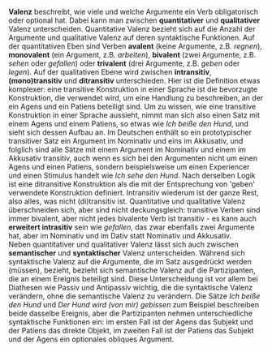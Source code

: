 **Valenz** beschreibt, wie viele und welche Argumente ein Verb obligatorisch oder optional hat. Dabei kann man zwischen **quantitativer** und **qualitativer** Valenz unterscheiden. Quantitative Valenz bezieht sich auf die Anzahl der Argumente und qualitative Valenz auf deren syntaktische Funktionen. Auf der quantitativen Eben sind Verben **avalent** (keine Argumente, z.B. *regnen*), **monovalent** (ein Argument, z.B. *arbeiten*), **bivalent** (zwei Argumente, z.B. *sehen* oder *gefallen*) oder **trivalent** (drei Argumente, z.B. *geben* oder *legen*). Auf der qualitativen Ebene wird zwischen **intransitiv**, **(mono)transitiv** und **ditransitiv** unterschieden. Hier ist die Definition etwas komplexer: eine transitive Konstruktion in einer Sprache ist die bevorzugte Konstruktion, die verwendet wird, um eine Handlung zu beschreiben, an der ein Agens und ein Patiens beteiligt sind. Um zu wissen, wie eine transitive Konstruktion in einer Sprache aussieht, nimmt man sich also einen Satz mit einem Agens und einem Patiens, so etwas wie *Ich beiße den Hund*, und sieht sich dessen Aufbau an. Im Deutschen enthält so ein prototypischer transitiver Satz ein Argument im Nominativ und eins im Akkusativ, und folglich sind alle Sätze mit einem Argument im Nominativ und einem im Akkusativ transitiv, auch wenn es sich bei den Argumenten nicht um einen Agens und einen Patiens, sondern beispielsweise um einen Experiencer und einen Stimulus handelt wie *Ich sehe den Hund*. Nach derselben Logik ist eine ditransitive Konstruktion als die mit der Entsprechung von 'geben' verwendete Konstruktion definiert. Intransitiv wiederum ist der ganze Rest, also alles, was nicht (di)transitiv ist. Quantitative und qualitative Valenz überschneiden sich, aber sind nicht deckungsgleich: transitive Verben sind immer bivalent, aber nicht jedes bivalente Verb ist transitiv - es kann auch **erweitert intrasitiv** sein wie *gefallen*, das zwar ebenfalls zwei Argumente hat, aber im Nominativ und im Dativ statt Nominativ und Akkusativ.  
Neben quantitativer und qualitativer Valenz lässt sich auch zwischen **semantischer** und **syntaktischer** Valenz unterscheiden. Während sich syntaktische Valenz auf die Argumente, die im Satz ausgedrückt werden (müssen), bezieht, bezieht sich semantische Valenz auf die Partizipanten, die an einem Ereignis beteiligt sind. Diese Unterscheidung ist vor allem bei Diathesen wie Passiv und Antipassiv wichtig, die die syntaktische Valenz verändern, ohne die semantische Valenz zu verändern. Die Sätze *Ich beiße den Hund* und *Der Hund wird (von mir) gebissen* zum Beispiel beschreiben beide dasselbe Ereignis, aber die Partizipanten nehmen unterschiedliche syntaktische Funktionen ein: im ersten Fall ist der Agens das Subjekt und der Patiens das direkte Objekt, im zweiten Fall ist der Patiens das Subjekt und der Agens ein optionales obliques Argument.
